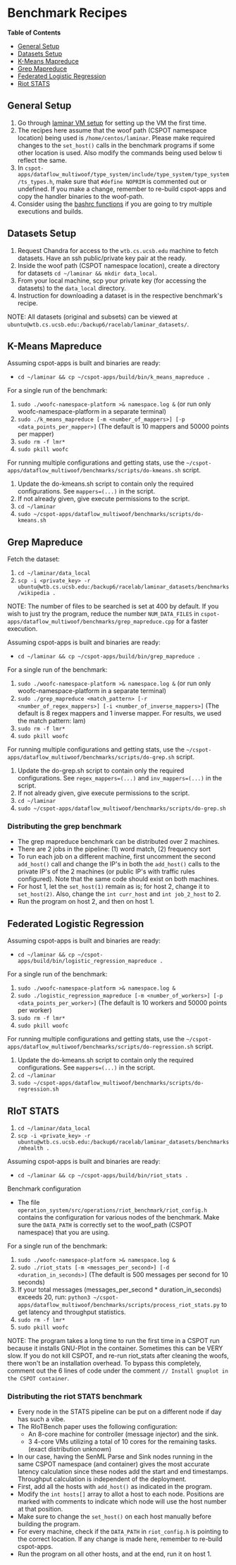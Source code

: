 # Benchmark Recipes

**Table of Contents**
* [General Setup](#general-setup)
* [Datasets Setup](#datasets-setup)
* [K-Means Mapreduce](#k-means-mapreduce)
* [Grep Mapreduce](#grep-mapreduce)
* [Federated Logistic Regression](#federated-logistic-regression)
* [Riot STATS](#riot-stats)

## General Setup

1. Go through [laminar VM setup](vm-setup-centos7.md) for setting up the VM the first time.
2. The recipes here assume that the woof path (CSPOT namespace location) being used is `/home/centos/laminar`. Please make required changes to the `set_host()` calls in the benchmark programs if some other location is used. Also modify the commands being used below ti reflect the same.
3. In `cspot-apps/dataflow_multiwoof/type_system/include/type_system/type_system/ts_types.h`, make sure that `#define NOPRIM` is commented out or undefined. If you make a change, remember to re-build cspot-apps and copy the handler binaries to the woof-path.
4. Consider using the [bashrc functions](bashrc-functions.md) if you are going to try multiple executions and builds.

## Datasets Setup

1. Request Chandra for access to the `wtb.cs.ucsb.edu` machine to fetch datasets. Have an ssh public/private key pair at the ready.
2. Inside the woof path (CSPOT namespace location), create a directory for datasets `cd ~/laminar && mkdir data_local`.
3. From your local machine, scp your private key (for accessing the datasets) to the `data_local` directory.
4. Instruction for downloading a dataset is in the respective benchmark's recipe.

NOTE: All datasets (original and subsets) can be viewed at `ubuntu@wtb.cs.ucsb.edu:/backup6/racelab/laminar_datasets/`.

## K-Means Mapreduce
Assuming cspot-apps is built and binaries are ready:
- `cd ~/laminar && cp ~/cspot-apps/build/bin/k_means_mapreduce .`

For a single run of the benchmark:
1. `sudo ./woofc-namespace-platform >& namespace.log &` (or run only woofc-namespace-platform in a separate terminal)
2. `sudo ./k_means_mapreduce [-m <number_of_mappers>] [-p <data_points_per_mapper>]` (The default is 10 mappers and 50000 points per mapper)
3. `sudo rm -f lmr*`
4. `sudo pkill woofc`

For running multiple configurations and getting stats, use the `~/cspot-apps/dataflow_multiwoof/benchmarks/scripts/do-kmeans.sh` script.
1. Update the do-kmeans.sh script to contain only the required configurations. See `mappers=(...)` in the script.
2. If not already given, give execute permissions to the script.
3. `cd ~/laminar`
4. `sudo ~/cspot-apps/dataflow_multiwoof/benchmarks/scripts/do-kmeans.sh`

## Grep Mapreduce
Fetch the dataset:
1. `cd ~/laminar/data_local`
2. `scp -i <private_key> -r ubuntu@wtb.cs.ucsb.edu:/backup6/racelab/laminar_datasets/benchmarks/wikipedia .`

NOTE: The number of files to be searched is set at 400 by default. If you wish to just try the program, reduce the number `NUM_DATA_FILES` in `cspot-apps/dataflow_multiwoof/benchmarks/grep_mapreduce.cpp` for a faster execution.

Assuming cspot-apps is built and binaries are ready:
- `cd ~/laminar && cp ~/cspot-apps/build/bin/grep_mapreduce .`

For a single run of the benchmark:
1. `sudo ./woofc-namespace-platform >& namespace.log &` (or run only woofc-namespace-platform in a separate terminal)
2. `sudo ./grep_mapreduce <match_pattern> [-r <number_of_regex_mappers>] [-i <number_of_inverse_mappers>]` (The default is 8 regex mappers and 1 inverse mapper. For results, we used the match pattern: lam)
3. `sudo rm -f lmr*`
4. `sudo pkill woofc`

For running multiple configurations and getting stats, use the `~/cspot-apps/dataflow_multiwoof/benchmarks/scripts/do-grep.sh` script.
1. Update the do-grep.sh script to contain only the required configurations. See `regex_mappers=(...)` and `inv_mappers=(...)` in the script.
2. If not already given, give execute permissions to the script.
3. `cd ~/laminar`
4. `sudo ~/cspot-apps/dataflow_multiwoof/benchmarks/scripts/do-grep.sh`

### Distributing the grep benchmark
- The grep mapreduce benchmark can be distributed over 2 machines.
- There are 2 jobs in the pipeline: (1) word match, (2) frequency sort
- To run each job on a different machine, first uncomment the second `add_host()` call and change the IP's in both the `add_host()` calls to the private IP's of the 2 machines (or public IP's with traffic rules configured). Note that the same code should exist on both machines.
- For host 1, let the `set_host(1)` remain as is; for host 2, change it to `set_host(2)`. Also, change the `int curr_host` and `int job_2_host` to 2.
- Run the program on host 2, and then on host 1.

## Federated Logistic Regression
Assuming cspot-apps is built and binaries are ready:
- `cd ~/laminar && cp ~/cspot-apps/build/bin/logistic_regression_mapreduce .`

For a single run of the benchmark:
1. `sudo ./woofc-namespace-platform >& namespace.log &`
2. `sudo ./logistic_regression_mapreduce [-m <number_of_workers>] [-p <data_points_per_worker>]` (The default is 10 workers and 50000 points per worker)
3. `sudo rm -f lmr*`
4. `sudo pkill woofc`

For running multiple configurations and getting stats, use the `~/cspot-apps/dataflow_multiwoof/benchmarks/scripts/do-regression.sh` script.
1. Update the do-kmeans.sh script to contain only the required configurations. See `mappers=(...)` in the script.
2. `cd ~/laminar`
3. `sudo ~/cspot-apps/dataflow_multiwoof/benchmarks/scripts/do-regression.sh`

## RIoT STATS
1. `cd ~/laminar/data_local`
2. `scp -i <private_key> -r ubuntu@wtb.cs.ucsb.edu:/backup6/racelab/laminar_datasets/benchmarks/mhealth .`

Assuming cspot-apps is built and binaries are ready:
- `cd ~/laminar && cp ~/cspot-apps/build/bin/riot_stats .`

Benchmark configuration
- The file `operation_system/src/operations/riot_benchmark/riot_config.h` contains the configuration for various nodes of the benchmark. Make sure the `DATA_PATH` is correctly set to the woof_path (CSPOT namespace) that you are using.

For a single run of the benchmark:
1. `sudo ./woofc-namespace-platform >& namespace.log &`
2. `sudo ./riot_stats [-m <messages_per_second>] [-d <duration_in_seconds>]` (The default is 500 messages per second for 10 seconds)
3. If your total messages (messages_per_second * duration_in_seconds) exceeds 20, run: `python3 ~/cspot-apps/dataflow_multiwoof/benchmarks/scripts/process_riot_stats.py` to get latency and throughput statistics.
4. `sudo rm -f lmr*`
5. `sudo pkill woofc`

NOTE: The program takes a long time to run the first time in a CSPOT run because it installs GNU-Plot in the container. Sometimes this can be VERY slow. If you do not kill CSPOT, and re-run riot_stats after cleaning the woofs, there won't be an installation overhead. To bypass this completely, comment out the 6 lines of code under the comment `// Install gnuplot in the CSPOT container`.

### Distributing the riot STATS benchmark
- Every node in the STATS pipeline can be put on a different node if day has such a vibe.
- The RIoTBench paper uses the following configuration:
    - An 8-core machine for controller (message injector) and the sink.
    - 3 4-core VMs utilizing a total of 10 cores for the remaining tasks. (exact distribution unknown)
- In our case, having the SenML Parse and Sink nodes running in the same CSPOT namespace (and container) gives the most accurate latency calculation since these nodes add the start and end timestamps. Throughput calculation is independent of the deployment.
- First, add all the hosts with `add_host()` as indicated in the program.
- Modify the `int hosts[]` array to allot a host to each node. Positions are marked with comments to indicate which node will use the host number at that position.
- Make sure to change the `set_host()` on each host manually before building the program.
- For every machine, check if the `DATA_PATH` in `riot_config.h` is pointing to the correct location. If any change is made here, remember to re-build cspot-apps.
- Run the program on all other hosts, and at the end, run it on host 1.